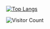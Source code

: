 

[![Top Langs](https://github-readme-stats.vercel.app/api/top-langs/?username=WarmCongee&layout=compact)](https://github.com/anuraghazra/github-readme-stats)


![Visitor Count](https://profile-counter.glitch.me/WarmCongee/count.svg)
<!---
wormCongee/wormCongee is a ✨ special ✨ repository because its `README.md` (this file) appears on your GitHub profile.
You can click the Preview link to take a look at your changes.
--->
